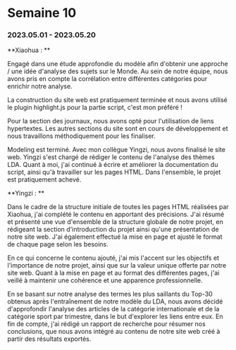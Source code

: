 # Semaine 10

### 2023.05.01 - 2023.05.20

**Xiaohua : **

Engagé dans une étude approfondie du modèle afin d'obtenir une approche / une idée d'analyse des sujets sur le Monde. Au sein de notre équipe, nous avons pris en compte la corrélation entre différentes catégories pour enrichir notre analyse.

La construction du site web est pratiquement terminée et nous avons utilisé le plugin highlight.js pour la partie script, c'est mon préféré ! 

Pour la section des journaux, nous avons opté pour l'utilisation de liens hypertextes. Les autres sections du site sont en cours de développement et nous travaillons méthodiquement pour les finaliser.

Modeling est terminé. Avec mon collègue Yingzi, nous avons finalisé le site web. Yingzi s'est chargé de rédiger le contenu de l'analyse des thèmes LDA. Quant à moi, j'ai continué à écrire et améliorer la documentation du script, ainsi qu'à travailler sur les pages HTML. Dans l'ensemble, le projet est pratiquement achevé.

**Yingzi : **

Dans le cadre de la structure initiale de toutes les pages HTML réalisées par Xiaohua, j'ai complété le contenu en apportant des précisions. J'ai résumé et présenté une vue d'ensemble de la structure globale de notre projet, en rédigeant la section d'introduction du projet ainsi qu'une présentation de notre site web. J'ai également effectué la mise en page et ajusté le format de chaque page selon les besoins.

En ce qui concerne le contenu ajouté, j'ai mis l'accent sur les objectifs et l'importance de notre projet, ainsi que sur la valeur unique offerte par notre site web. Quant à la mise en page et au format des différentes pages, j'ai veillé à maintenir une cohérence et une apparence professionnelle.

En se basant sur notre analyse des termes les plus saillants du Top-30 obtenus après l'entraînement de notre modèle du LDA, nous avons décidé d'approfondir l'analyse des articles de la catégorie internationale et de la catégorie sport par trimestre, dans le but d'explorer les liens entre eux. En fin de compte, j'ai rédigé un rapport de recherche pour résumer nos conclusions, que nous avons intégré au contenu de notre site web créé à partir des résultats exportés.